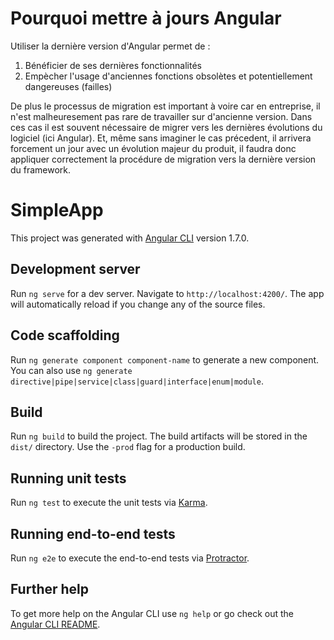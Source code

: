 # Pourquoi mettre à jours Angular

Utiliser la dernière version d'Angular permet de :

1. Bénéficier de ses dernières fonctionnalités
2. Empècher l'usage d'anciennes fonctions obsolètes et potentiellement dangereuses (failles)

De plus le processus de migration est important à voire car en entreprise, il n'est malheuresement pas rare de travailler sur d'ancienne version. Dans ces cas il est souvent nécessaire de migrer vers les dernières évolutions du logiciel (ici Angular). Et, même sans imaginer le cas précedent, il arrivera forcement un jour avec un évolution majeur du produit, il faudra donc appliquer correctement la procédure de migration vers la dernière version du framework.

# SimpleApp

This project was generated with [Angular CLI](https://github.com/angular/angular-cli) version 1.7.0.

## Development server

Run `ng serve` for a dev server. Navigate to `http://localhost:4200/`. The app will automatically reload if you change any of the source files.

## Code scaffolding

Run `ng generate component component-name` to generate a new component. You can also use `ng generate directive|pipe|service|class|guard|interface|enum|module`.

## Build

Run `ng build` to build the project. The build artifacts will be stored in the `dist/` directory. Use the `-prod` flag for a production build.

## Running unit tests

Run `ng test` to execute the unit tests via [Karma](https://karma-runner.github.io).

## Running end-to-end tests

Run `ng e2e` to execute the end-to-end tests via [Protractor](http://www.protractortest.org/).

## Further help

To get more help on the Angular CLI use `ng help` or go check out the [Angular CLI README](https://github.com/angular/angular-cli/blob/master/README.md).
